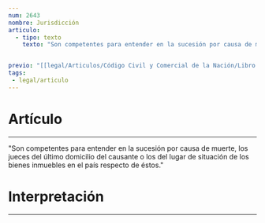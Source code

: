 ```yaml
---
num: 2643
nombre: Jurisdicción
articulo: 
  - tipo: texto
    texto: "Son competentes para entender en la sucesión por causa de muerte, los jueces del último domicilio del causante o los del lugar de situación de los bienes inmuebles en el país respecto de éstos."


previo: "[[legal/Articulos/Código Civil y Comercial de la Nación/Libro Sexto/Título 4/Capítulo 3/Sección 9/Sección 9, Sucesiones.md|Sección 9, Sucesiones]]"
tags: 
 - legal/articulo
---
```

# Artículo
---
"Son competentes para entender en la sucesión por causa de muerte, los jueces del último domicilio del causante o los del lugar de situación de los bienes inmuebles en el país respecto de éstos."

# Interpretación
---
